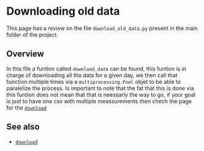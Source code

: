 # Downloading old data

This page has a review on the file `download_old_data.py` present in the main folder of the project

## Overview

In this file a funtion called `download_date` can be found, this funtion is in charge of downloading all tha data for a 
given day, we then call that function multiple times via a `multiprocessing.Pool` objet to be able to paralelize the process. Is important
to note that the fat that this is done via this funtion does not mean that that is neessarly the way to go, if your goal is just to have one csv 
with multiple meassurements then chech the page for the [`download`](download/module) 


## See also
* [`download`](download/module)